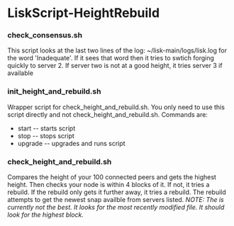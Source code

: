 # LiskScript-HeightRebuild

### check_consensus.sh
This script looks at the last two lines of the log: ~/lisk-main/logs/lisk.log for the word 'Inadequate'.  If it sees that word then it tries to swtich forging quickly to server 2.  If server two is not at a good height, it tries server 3 if available

### init_height_and_rebuild.sh
Wrapper script for check_height_and_rebuild.sh.  You only need to use this script directly and not check_height_and_rebuild.sh.  Commands are:
* start         -- starts script
* stop          -- stops script
* upgrade       -- upgrades and runs script

### check_height_and_rebuild.sh
Compares the height of your 100 connected peers and gets the highest height.  Then checks your node is within 4 blocks of it.  If not, it tries a rebuild.  If the rebuild only gets it further away, it tries a rebuild.  The rebuild attempts to get the newest snap availble from servers listed. *NOTE: The is currently not the best.  It looks for the most recently modified file.  It should look for the highest block.*
